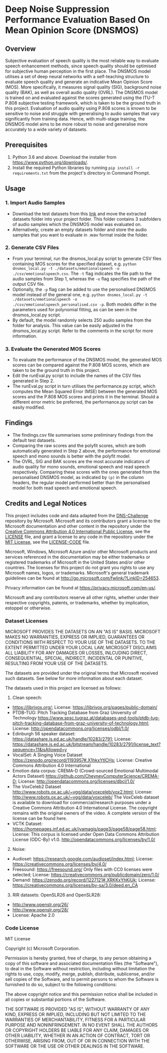 # **Deep Noise Suppression Performance Evaluation Based On Mean Opinion Score (DNSMOS)**

## **Overview**
Subjective evaluation of speech quality is the most reliable way to evaluate speech enhancement methods, since speech quality should be optimised for subjective human perception in the first place. The DNSMOS model utilises a set of deep neural networks with a self-teaching structure to evaluate speech quality and generate an indicative Mean Opinion Score (MOS). More specifically, it measures signal quality (SIG), background noise quality (BAK), as well as overall audio quality (OVRL). The DNSMOS model is trained on and evaluated against the scores generated using the ITU-T P.808 subjective testing framework, which is taken to be the ground truth in this project. Evaluation of audio quality using P.808 scores is known to be sensitive to noise and struggle with generalising to audio samples that vary significantly from training data. Hence, with multi-stage training, the DNSMOS model aims to be more robust to noise and generalise more accurately to a wide variety of datasets.

## **Prerequisites**
1. Python 3.6 and above. Download the installer from https://www.python.org/downloads/.
2. Install the required Python libraries by running ```pip install -r requirements.txt``` from the project's directory in Command Prompt.

## **Usage**
### **1. Import Audio Samples**
* Download the test datasets from this [link](https://dysononline-my.sharepoint.com/:u:/g/personal/huiqi_guo_dyson_com/ERjd1k7ci-JKjBIAbldXxscBnNLUpZgnzg8W3wdQFQksSg?e=fcN22w) and move the extracted datasets folder into your project folder. This folder contains 3 subfolders of audio samples which the DNSMOS model was evaluated on. 
* Alternatively, create an empty datasets folder and store the audio samples that you want to evaluate in .wav format inside the folder.

### **2. Generate CSV Files**
* From your terminal, run the dnsmos_local.py script to generate CSV files containing MOS scores for the specified dataset, e.g. ```python dnsmos_local.py -t ./datasets/emotionalspeech -o ./csv/emotionalspeech.csv```. The ```-t``` flag indicates the file path to the audio samples from Step 1, whereas the ```-o``` flag specifies the path of the output CSV file.
* Optionally, the ```-p``` flag can be added to use the personalised DNSMOS model instead of the general one, e.g. ```python dnsmos_local.py -t ./datasets/emotionalspeech -o ./csv/emotionalspeech_personalised.csv -p```. Both models differ in the parameters used for polynomial fitting, as can be seen in the dnsmos_local.py script.
* By default, the model randomly selects 250 audio samples from the folder for analysis. This value can be easily adjusted in the dnsmos_local.py script. Refer to the comments in the script for more information.

### **3. Evaluate the Generated MOS Scores**
* To evaluate the performance of the DNSMOS model, the generated MOS scores can be compared against the P.808 MOS scores, which are taken to be the ground truth in this project. 
* Edit the runEval.py script to include the names of the CSV files generated in Step 2.
* The runEval.py script in turn utilises the performance.py script, which computes the Mean Squared Error (MSE) between the generated MOS scores and the P.808 MOS scores and prints it in the terminal. Should a different error metric be preferred, the performance.py script can be easily modified.

## **Findings**
* The findings.csv file summarises some preliminary findings from the default test datasets. 
* Comparing the raw scores and the polyfit scores, which are both automatically generated in Step 2 above, the performance for emotional speech and mono sounds is better with the polyfit model.
* The OVRL, SIG and BAK scores are the most accurate indicators of audio quality for mono sounds, emotional speech and read speech respectively. Comparing these scores with the ones generated from the personalised DNSMOS model, as indicated by ```(p)``` in the column headers, the regular model performed better than the personalised model for both read speech and emotional speech.

## **Credits and Legal Notices**
This project includes code and data adapted from the [DNS-Challenge](https://github.com/microsoft/DNS-Challenge.git) repository by Microsoft. Microsoft and its contributors grant a license to the Microsoft documentation and other content in the repository under the [Creative Commons Attribution 4.0 International Public License](https://creativecommons.org/licenses/by/4.0/legalcode), see the [LICENSE](LICENSE) file, and grant a license to any code in the repository under the [MIT License](https://opensource.org/licenses/MIT), see the [LICENSE-CODE](LICENSE-CODE) file.

Microsoft, Windows, Microsoft Azure and/or other Microsoft products and services referenced in the documentation may be either trademarks or registered trademarks of Microsoft in the United States and/or other countries. The licenses for this project do not grant you rights to use any Microsoft names, logos, or trademarks. Microsoft's general trademark guidelines can be found at http://go.microsoft.com/fwlink/?LinkID=254653.

Privacy information can be found at https://privacy.microsoft.com/en-us/.

Microsoft and any contributors reserve all other rights, whether under their respective copyrights, patents, or trademarks, whether by implication, estoppel or otherwise.

### **Dataset Licenses**
MICROSOFT PROVIDES THE DATASETS ON AN "AS IS" BASIS. MICROSOFT MAKES NO WARRANTIES, EXPRESS OR IMPLIED, GUARANTEES OR CONDITIONS WITH RESPECT TO YOUR USE OF THE DATASETS. TO THE EXTENT PERMITTED UNDER YOUR LOCAL LAW, MICROSOFT DISCLAIMS ALL LIABILITY FOR ANY DAMAGES OR LOSSES, INLCUDING DIRECT, CONSEQUENTIAL, SPECIAL, INDIRECT, INCIDENTAL OR PUNITIVE, RESULTING FROM YOUR USE OF THE DATASETS.

The datasets are provided under the original terms that Microsoft received such datasets. See below for more information about each dataset.

The datasets used in this project are licensed as follows:
1. Clean speech:
* https://librivox.org/; License: https://librivox.org/pages/public-domain/
* PTDB-TUG: Pitch Tracking Database from Graz University of Technology https://www.spsc.tugraz.at/databases-and-tools/ptdb-tug-pitch-tracking-database-from-graz-university-of-technology.html; License: http://opendatacommons.org/licenses/odbl/1.0/
* Edinburgh 56 speaker dataset: https://datashare.is.ed.ac.uk/handle/10283/2791; License: https://datashare.is.ed.ac.uk/bitstream/handle/10283/2791/license_text?sequence=11&isAllowed=y
* VocalSet: A Singing Voice Dataset https://zenodo.org/record/1193957#.X1hkxYtlCHs; License: Creative Commons Attribution 4.0 International
* Emotion data corpus: CREMA-D (Crowd-sourced Emotional Multimodal Actors Dataset)
https://github.com/CheyneyComputerScience/CREMA-D; License: http://opendatacommons.org/licenses/dbcl/1.0/
* The VoxCeleb2 Dataset http://www.robots.ox.ac.uk/~vgg/data/voxceleb/vox2.html; License: http://www.robots.ox.ac.uk/~vgg/data/voxceleb/
The VoxCeleb dataset is available to download for commercial/research purposes under a Creative Commons Attribution 4.0 International License. The copyright remains with the original owners of the video. A complete version of the license can be found here.
* VCTK Dataset: https://homepages.inf.ed.ac.uk/jyamagis/page3/page58/page58.html; License: This corpus is licensed under Open Data Commons Attribution License (ODC-By) v1.0.
http://opendatacommons.org/licenses/by/1.0/

2. Noise:
* Audioset: https://research.google.com/audioset/index.html; License: https://creativecommons.org/licenses/by/4.0/
* Freesound: https://freesound.org/ Only files with CC0 licenses were selected; License: https://creativecommons.org/publicdomain/zero/1.0/
* Demand: https://zenodo.org/record/1227121#.XRKKxYhKiUk; License: https://creativecommons.org/licenses/by-sa/3.0/deed.en_CA

3. RIR datasets: OpenSLR26 and OpenSLR28:
* http://www.openslr.org/26/
* http://www.openslr.org/28/
* License: Apache 2.0

### **Code License**
MIT License

Copyright (c) Microsoft Corporation.

Permission is hereby granted, free of charge, to any person obtaining a copy of this software and associated documentation files (the "Software"), to deal in the Software without restriction, including without limitation the rights to use, copy, modify, merge, publish, distribute, sublicense, and/or sell copies of the Software, and to permit persons to whom the Software is furnished to do so, subject to the following conditions:

The above copyright notice and this permission notice shall be included in all copies or substantial portions of the Software.

THE SOFTWARE IS PROVIDED "AS IS", WITHOUT WARRANTY OF ANY KIND, EXPRESS OR IMPLIED, INCLUDING BUT NOT LIMITED TO THE WARRANTIES OF MERCHANTABILITY, FITNESS FOR A PARTICULAR PURPOSE AND NONINFRINGEMENT. IN NO EVENT SHALL THE AUTHORS OR COPYRIGHT HOLDERS BE LIABLE FOR ANY CLAIM, DAMAGES OR OTHER LIABILITY, WHETHER IN AN ACTION OF CONTRACT, TORT OR OTHERWISE, ARISING FROM, OUT OF OR IN CONNECTION WITH THE SOFTWARE OR THE USE OR OTHER DEALINGS IN THE SOFTWARE.